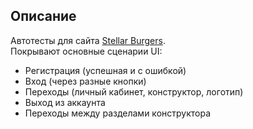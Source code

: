 
## Описание
Автотесты для сайта [Stellar Burgers](https://stellarburgers.nomoreparties.site/).  
Покрывают основные сценарии UI:  
- Регистрация (успешная и с ошибкой)
- Вход (через разные кнопки)
- Переходы (личный кабинет, конструктор, логотип)
- Выход из аккаунта
- Переходы между разделами конструктора

